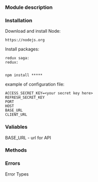 ### Module description


### Installation 
Download and install Node:
```
https://nodejs.org
```

Install packages:
```
redux saga:
redux:


npm install *****
```


example of configuration file:
```
ACCESS_SECRET_KEY=<your secret key here>
REFRESH_SECRET_KEY
PORT
HOST
BASE_URL
CLIENT_URL
```

### Valiables 
BASE_URL - url for API



### Methods 



### Errors 
Error Types






